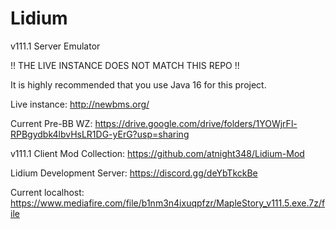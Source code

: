 # Lidium
v111.1 Server Emulator

!! THE LIVE INSTANCE DOES NOT MATCH THIS REPO !! 

It is highly recommended that you use Java 16 for this project.

Live instance: http://newbms.org/

Current Pre-BB WZ: https://drive.google.com/drive/folders/1YOWjrFl-RPBgydbk4lbvHsLR1DG-yErG?usp=sharing

v111.1 Client Mod Collection: https://github.com/atnight348/Lidium-Mod

Lidium Development Server: https://discord.gg/deYbTkckBe

Current localhost: https://www.mediafire.com/file/b1nm3n4ixuqpfzr/MapleStory_v111.5.exe.7z/file
